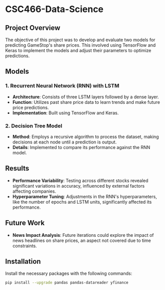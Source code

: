 # CSC466-Data-Science

## Project Overview

The objective of this project was to develop and evaluate two models for predicting GameStop's share prices. This involved using TensorFlow and Keras to implement the models and adjust their parameters to optimize predictions.

## Models

### 1. Recurrent Neural Network (RNN) with LSTM
- **Architecture**: Consists of three LSTM layers followed by a dense layer.
- **Function**: Utilizes past share price data to learn trends and make future price predictions.
- **Implementation**: Built using TensorFlow and Keras.

### 2. Decision Tree Model
- **Method**: Employs a recursive algorithm to process the dataset, making decisions at each node until a prediction is output.
- **Details**: Implemented to compare its performance against the RNN model.

## Results
- **Performance Variability**: Testing across different stocks revealed significant variations in accuracy, influenced by external factors affecting companies.
- **Hyperparameter Tuning**: Adjustments in the RNN's hyperparameters, like the number of epochs and LSTM units, significantly affected its performance.

## Future Work
- **News Impact Analysis**: Future iterations could explore the impact of news headlines on share prices, an aspect not covered due to time constraints.

## Installation

Install the necessary packages with the following commands:

```bash
pip install --upgrade pandas pandas-datareader yfinance

